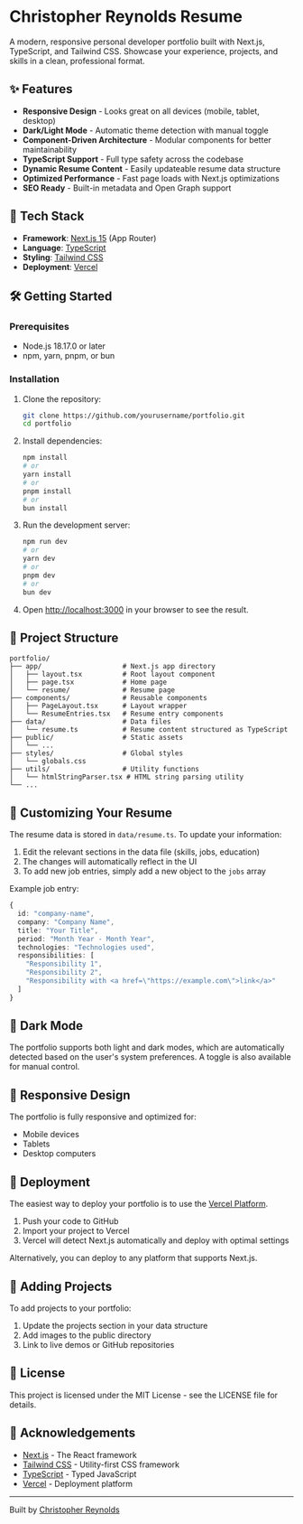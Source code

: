# Christopher Reynolds Resume

A modern, responsive personal developer portfolio built with Next.js, TypeScript, and Tailwind CSS. Showcase your experience, projects, and skills in a clean, professional format.

## ✨ Features

- **Responsive Design** - Looks great on all devices (mobile, tablet, desktop)
- **Dark/Light Mode** - Automatic theme detection with manual toggle
- **Component-Driven Architecture** - Modular components for better maintainability
- **TypeScript Support** - Full type safety across the codebase
- **Dynamic Resume Content** - Easily updateable resume data structure
- **Optimized Performance** - Fast page loads with Next.js optimizations
- **SEO Ready** - Built-in metadata and Open Graph support

## 🚀 Tech Stack

- **Framework**: [Next.js 15](https://nextjs.org/) (App Router)
- **Language**: [TypeScript](https://www.typescriptlang.org/)
- **Styling**: [Tailwind CSS](https://tailwindcss.com/)
- **Deployment**: [Vercel](https://vercel.com/)

## 🛠️ Getting Started

### Prerequisites

- Node.js 18.17.0 or later
- npm, yarn, pnpm, or bun

### Installation

1. Clone the repository:
   ```bash
   git clone https://github.com/yourusername/portfolio.git
   cd portfolio
   ```

2. Install dependencies:
   ```bash
   npm install
   # or
   yarn install
   # or
   pnpm install
   # or
   bun install
   ```

3. Run the development server:
   ```bash
   npm run dev
   # or
   yarn dev
   # or
   pnpm dev
   # or
   bun dev
   ```

4. Open [http://localhost:3000](http://localhost:3000) in your browser to see the result.

## 📁 Project Structure

```
portfolio/
├── app/                    # Next.js app directory
│   ├── layout.tsx          # Root layout component
│   ├── page.tsx            # Home page
│   └── resume/             # Resume page
├── components/             # Reusable components
│   ├── PageLayout.tsx      # Layout wrapper
│   └── ResumeEntries.tsx   # Resume entry components
├── data/                   # Data files
│   └── resume.ts           # Resume content structured as TypeScript
├── public/                 # Static assets
│   └── ...
├── styles/                 # Global styles
│   └── globals.css
├── utils/                  # Utility functions
│   └── htmlStringParser.tsx # HTML string parsing utility
└── ...
```

## 📝 Customizing Your Resume

The resume data is stored in `data/resume.ts`. To update your information:

1. Edit the relevant sections in the data file (skills, jobs, education)
2. The changes will automatically reflect in the UI
3. To add new job entries, simply add a new object to the `jobs` array

Example job entry:
```typescript
{
  id: "company-name",
  company: "Company Name",
  title: "Your Title",
  period: "Month Year - Month Year",
  technologies: "Technologies used",
  responsibilities: [
    "Responsibility 1",
    "Responsibility 2",
    "Responsibility with <a href=\"https://example.com\">link</a>"
  ]
}
```

## 🌙 Dark Mode

The portfolio supports both light and dark modes, which are automatically detected based on the user's system preferences. A toggle is also available for manual control.

## 📱 Responsive Design

The portfolio is fully responsive and optimized for:
- Mobile devices
- Tablets
- Desktop computers

## 🚢 Deployment

The easiest way to deploy your portfolio is to use the [Vercel Platform](https://vercel.com/new).

1. Push your code to GitHub
2. Import your project to Vercel
3. Vercel will detect Next.js automatically and deploy with optimal settings

Alternatively, you can deploy to any platform that supports Next.js.

## 🧩 Adding Projects

To add projects to your portfolio:

1. Update the projects section in your data structure
2. Add images to the public directory
3. Link to live demos or GitHub repositories

## 📄 License

This project is licensed under the MIT License - see the LICENSE file for details.

## 🙏 Acknowledgements

- [Next.js](https://nextjs.org/) - The React framework
- [Tailwind CSS](https://tailwindcss.com/) - Utility-first CSS framework
- [TypeScript](https://www.typescriptlang.org/) - Typed JavaScript
- [Vercel](https://vercel.com/) - Deployment platform

---

Built by [Christopher Reynolds](@christopherrobin)

